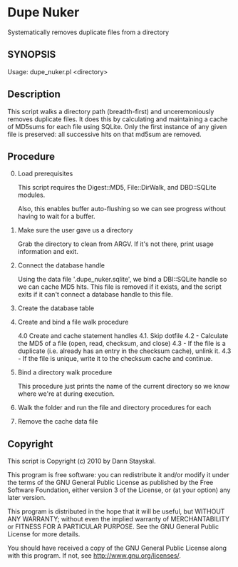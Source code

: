 Dupe Nuker
==========

Systematically removes duplicate files from a directory

SYNOPSIS
--------

Usage: dupe_nuker.pl &lt;directory&gt;

Description
-----------

This script walks a directory path (breadth-first) and unceremoniously removes duplicate files. It does this by calculating and maintaining a cache of MD5sums for each file using SQLite. Only the first instance of any given file is preserved: all successive hits on that md5sum are removed.

Procedure
---------

0. Load prerequisites

    This script requires the Digest::MD5, File::DirWalk, and DBD::SQLite modules.

    Also, this enables buffer auto-flushing so we can see progress without having to wait for a buffer.

1. Make sure the user gave us a directory

    Grab the directory to clean from ARGV. If it's not there, print usage information and exit.

2. Connect the database handle

    Using the data file '.dupe_nuker.sqlite', we bind a DBI::SQLite handle so we can cache MD5 hits. This file is removed if it exists, and the script exits if it can't connect a database handle to this file.

3. Create the database table
4. Create and bind a file walk procedure

    4.0 Create and cache statement handles
    4.1. Skip dotfile
    4.2 - Calculate the MD5 of a file (open, read, checksum, and close)
    4.3 - If the file is a duplicate (i.e. already has an entry in the checksum cache), unlink it.
    4.3 - If the file is unique, write it to the checksum cache and continue.

5. Bind a directory walk procedure

    This procedure just prints the name of the current directory so we know where we're at during execution.

6. Walk the folder and run the file and directory procedures for each
7. Remove the cache data file

Copyright
---------

This script is Copyright (c) 2010 by Dann Stayskal.

This program is free software: you can redistribute it and/or modify it under the terms of the GNU General Public License as published by the Free Software Foundation, either version 3 of the License, or (at your option) any later version.

This program is distributed in the hope that it will be useful, but WITHOUT ANY WARRANTY; without even the implied warranty of MERCHANTABILITY or FITNESS FOR A PARTICULAR PURPOSE.  See the GNU General Public License for more details.

You should have received a copy of the GNU General Public License along with this program.  If not, see <http://www.gnu.org/licenses/>.

